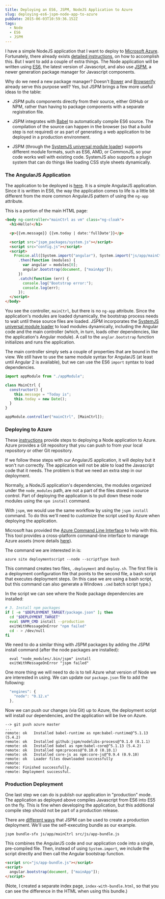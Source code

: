 ```yaml
---
title: Deploying an ES6, JSPM, NodeJS Application to Azure
slug: deploying-es6-jspm-node-app-to-azure
pubDate: 2015-06-03T10:59:36.152Z
tags:
  - Node
  - ES6
  - JSPM
---
```


I have a simple NodeJS application that I want to deploy to [Microsoft Azure](http://azure.microsoft.com/en-us/).
Fortunately, there already exists
[detailed instructions](http://azure.microsoft.com/en-us/documentation/articles/web-sites-nodejs-develop-deploy-mac/),
on how to accomplish this. But I want to add a couple of extra things. The Node application will be written using
[ES6](https://github.com/lukehoban/es6features), the latest version of Javascript, and also use
[JSPM](http://jspm.io/), a newer generation package manager for Javascript components.

Why do we need a new package manager? Doesn't [Bower](http://bower.io/) and [Browserify](http://browserify.org/)
already serve this purpose well? Yes, but JSPM brings a few more useful ideas to the table:

- JSPM pulls components directly from their source, either GitHub or NPM, rather than having to package
  components with a separate registration file.
- JSPM integrates with [Babel](https://babeljs.io/) to automatically compile ES6 source. The compilation
  of the source can happen in the browser (so that a build step is not required) or as part of
  generating a web application to be deployed in a production environment.

- JSPM (through the [SystemJS universal module loader](https://github.com/systemjs/systemjs))
  supports different module formats, such as ES6, AMD, or CommonJS, so your code works well
  with existing code. SystemJS also supports a plugin system that can do things like loading CSS
  style sheets dynamically.

### The AngularJS Application

The application to be deployed is [here](https://github.com/dfbaskin/angular-node-cookbook). It is a simple
AngularJS application. Since it is written in ES6, the way the application comes to life is a little bit
different from the more common AngularJS pattern of using the `ng-app` attribute.

This is a portion of the main HTML page:

```html
<body ng-controller="mainCtrl as vm" class="ng-cloak">
  <h1>Hello!</h1>

  <p>{{vm.message}} {{vm.today | date:'fullDate'}}</p>

  <script src="jspm_packages/system.js"></script>
  <script src="config.js"></script>
  <script>
    Promise.all([System.import("angular"), System.import("js/app/mainCtrl")])
      .then(function (modules) {
        var angular = modules[0];
        angular.bootstrap(document, ["mainApp"]);
      })
      .catch(function (err) {
        console.log("Bootstrap error:");
        console.log(err);
      });
  </script>
</body>
```

You see the controller, `mainCtrl`, but there is no `ng-app` attribute.
Since the application's modules are loaded dynamically, the bootstrap process needs to wait
until these source files are loaded. JSPM incorporates the
[SystemJS universal module loader](https://github.com/systemjs/systemjs) to load
modules dynamically, including the Angular code and the main controller (which, in turn, loads
other dependencies, like the application's Angular module). A call to the `anglar.bootstrap`
function initializes and runs the application.

The main controller simply sets a couple of properties that are bound in the view. We still have
to use the same module syntax for AngularJS (at least until Angular 2 is available), but we can
use the ES6 `import` syntax to load dependencies.

```javascript
import appModule from "./appModule";

class MainCtrl {
  constructor() {
    this.message = "Today is";
    this.today = new Date();
  }
}

appModule.controller("mainCtrl", [MainCtrl]);
```

### Deploying to Azure

These
[instructions](http://azure.microsoft.com/en-us/documentation/articles/web-sites-nodejs-develop-deploy-mac/)
provide steps to deploying a Node application to Azure. Azure provides
a Git repository that you can push to from your local repository or other Git repository.

If we follow these steps with our AngularJS application, it will deploy but it won't run correctly.
The application will not be able to load the Javascript code that it needs.
The problem is that we need an extra step in our deployment.

Normally, a NodeJS application's dependencies, the modules organized under the `node_modules` path,
are not a part of the files stored in source control. Part of deploying the application is to pull down these
node modules using the `npm install` command.

With `jspm`, we would use the same workflow by using the `jspm install` command. To do this we'll need
to customize the script used by Azure when deploying the application.

Microsoft has provided the
[Azure Command Line Interface](https://azure.microsoft.com/en-us/documentation/articles/xplat-cli-install/)
to help with this. This tool provides a cross-platform command-line interface to manage Azure assets
(more details [here](https://azure.microsoft.com/en-us/documentation/articles/virtual-machines-command-line-tools/)).

The command we are interested in is:

```
azure site deploymentscript --node --scriptType bash
```

This command creates two files, `.deployment` and `deploy.sh`. The first file is a deployment
configuration file that points to the second file, a bash script that executes deployment steps.
(In this case we are using a bash script, but this command can also generate a Windows `.cmd`
batch script type.)

In the script we can see where the Node package dependencies are installed:

```bash
# 3. Install npm packages
if [ -e "$DEPLOYMENT_TARGET/package.json" ]; then
  cd "$DEPLOYMENT_TARGET"
  eval $NPM_CMD install --production
  exitWithMessageOnError "npm failed"
  cd - > /dev/null
fi
```

We need to do a similar thing with JSPM packages by adding the JSPM install command (after
the node packages are installed):

```
  eval "node_modules/.bin/jspm" install
  exitWithMessageOnError "jspm failed"
```

One more thing we will need to do is to tell Azure what version of Node we are interested
in using. We can update our `package.json` file to add the following:

```javascript
  "engines": {
    "node": "0.12.x"
  },
```

Now we can push our changes (via Git) up to Azure, the deployment script will install our
dependencies, and the application will be live on Azure.

```
--> git push azure master
...
remote: ok   Installed babel-runtime as npm:babel-runtime@^5.1.13 (5.4.2)
remote: ok   Installed github:jspm/nodelibs-process@^0.1.0 (0.1.1)
remote: ok   Installed babel as npm:babel-core@^5.1.13 (5.4.2)
remote: ok   Installed npm:process@^0.10.0 (0.10.1)
remote: ok   Installed core-js as npm:core-js@^0.9.4 (0.9.10)
remote: ok   Loader files downloaded successfully
remote:
remote: Finished successfully.
remote: Deployment successful.
```

### Production Deployment

One last step we can do is publish our application in "production" mode. The application as
deployed above compiles Javascript from ES6 into ES5 on the fly. This is fine when developing
the application, but this additional compile step should not be part of a production release.

There are
[different ways](https://github.com/jspm/jspm-cli/wiki/Production-Workflows)
that JSPM can be used to create a production deployment. We'll use the
self-executing bundle as our example.

```
jspm bundle-sfx js/app/mainCtrl src/js/app-bundle.js
```

This combines the AngularJS code and our application code into a single, pre-compiled file.
Then, instead of using `System.import`, we include the script directly and then call the
Angular bootstrap function.

```html
<script src="js/app-bundle.js"></script>
<script>
  angular.bootstrap(document, ["mainApp"]);
</script>
```

(Note, I created a separate index page, `index-with-bundle.html`, so that you can see
the difference in the HTML when using this bundle.)
